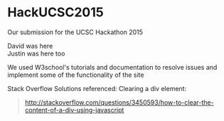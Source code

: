 # HackUCSC2015
Our submission for the UCSC Hackathon 2015

David was here <br/>
Justin was here too

We used W3school's tutorials and documentation to resolve issues
and implement some of the functionality of the site

Stack Overflow Solutions referenced:
Clearing a div element:
>http://stackoverflow.com/questions/3450593/how-to-clear-the-content-of-a-div-using-javascript
